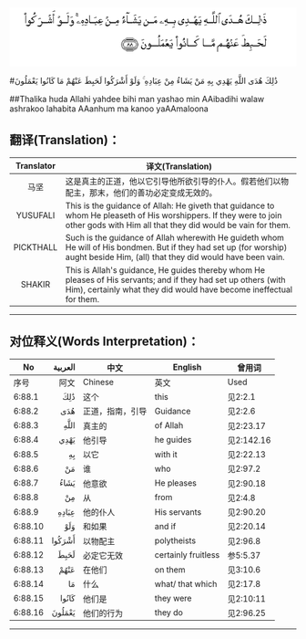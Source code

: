 ![006:088](images/006_088.gif)

#ذَٰلِكَ هُدَى اللَّهِ يَهْدِي بِهِ مَنْ يَشَاءُ مِنْ عِبَادِهِ ۚ وَلَوْ أَشْرَكُوا لَحَبِطَ عَنْهُمْ مَا كَانُوا يَعْمَلُونَ 

##Thalika huda Allahi yahdee bihi man yashao min AAibadihi walaw ashrakoo lahabita AAanhum ma kanoo yaAAmaloona 

## 翻译(Translation)：

| Translator | 译文(Translation)                                            |
| :--------: | ------------------------------------------------------------ |
|    马坚    | 这是真主的正道，他以它引导他所欲引导的仆人。假若他们以物配主，那末，他们的善功必定变成无效的。 |
|  YUSUFALI  | This is the guidance of Allah: He giveth that guidance to whom He pleaseth of His worshippers. If they were to join other gods with Him all that they did would be vain for them. |
| PICKTHALL  | Such is the guidance of Allah wherewith He guideth whom He will of His bondmen. But if they had set up (for worship) aught beside Him, (all) that they did would have been vain. |
|   SHAKIR   | This is Allah's guidance, He guides thereby whom He pleases of His servants; and if they had set up others (with Him), certainly what they did would have become ineffectual for them. |

---

## 对位释义(Words Interpretation)：

| No   | العربية | 中文    | English | 曾用词 |
| ---- | ------: | ------- | ------- | ------ |
| 序号 |    阿文 | Chinese | 英文    | Used   |
| 6:88.1  | ذَٰلِكَ    | 这个             | this                | 见2:2.1    |
| 6:88.2  | هُدَى    | 正道，指南，引导 | Guidance            | 见2:2.6    |
| 6:88.3  | اللَّهِ   | 真主的           | of Allah            | 见2:23.17  |
| 6:88.4  | يَهْدِي   | 他引导           | he guides           | 见2:142.16 |
| 6:88.5  | بِهِ     | 以它             | with it             | 见2:22.13  |
| 6:88.6  | مَنْ     | 谁               | who                 | 见2:97.2   |
| 6:88.7  | يَشَاءُ   | 他意欲           | He pleases          | 见2:90.18  |
| 6:88.8  | مِنْ     | 从               | from                | 见2:4.8    |
| 6:88.9  | عِبَادِهِ  | 他的仆人         | His servants        | 见2:90.20  |
| 6:88.10 | وَلَوْ    | 和如果           | and if              | 见2:20.14  |
| 6:88.11 | أَشْرَكُوا | 以物配主         | polytheists         | 见2:96.8   |
| 6:88.12 | لَحَبِطَ   | 必定它无效       | certainly fruitless | 参5:5.37   |
| 6:88.13 | عَنْهُمْ   | 在他们           | on them             | 见3:10.6   |
| 6:88.14 | مَا     | 什么             | what/ that which    | 见2:17.8   |
| 6:88.15 | كَانُوا  | 他们是           | they were           | 见2:10:11  |
| 6:88.16 | يَعْمَلُونَ | 他们的行为       | they do             | 见2:96.25  |

---
